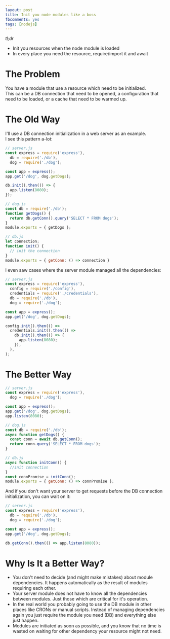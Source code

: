 ```yaml
---
layout: post
title: Init you node modules like a boss
fbcomments: yes
tags: [nodejs]
---
```

*tl;dr*
- Init you resources when the node module is loaded
- In every place you need the resource, require/import it and await 

# The Problem
You have a module that use a resource which need to be initialized.  
This can be a DB connection that need to be opened, a configuration that need to be loaded, or a cache that need to be warmed up. 

# The Old Way
I'll use a DB connection initialization in a web server as an example.  
I see this pattern a-lot:

```javascript
// server.js
const express = require('express'),
  db = require('./db'),
  dog = require('./dog');

const app = express();
app.get('/dog', dog.getDogs);

db.init().then(() => {
  app.listen(8080);
});
```
```javascript
// dog.js
const db = require('./db');
function getDogs() {
  return db.getConn().query('SELECT * FROM dogs');
}
module.exports = { getDogs };
```
```javascript
// db.js
let connection;
function init() {
  // init the connection
}
module.exports = { getConn: () => connection }
```

I even saw cases where the server module managed all the dependencies:
```javascript
// server.js
const express = require('express'),
  config = require('./config'),
  credentials = require('./credentials'),
  db = require('./db'),
  dog = require('./dog');

const app = express();
app.get('/dog', dog.getDogs);

config.init().then(() =>
  credentials.init().then(() =>
    db.init().then(() => {
      app.listen(8080);
    }),
  ),
);
```
# The Better Way
```javascript
// server.js
const express = require('express'),
  dog = require('./dog');

const app = express();
app.get('/dog', dog.getDogs);
app.listen(8080);
```
```javascript
// dog.js
const db = require('./db');
async function getDogs() {
  const conn = await db.getConn();
  return conn.query('SELECT * FROM dogs');
}
```
```javascript
// db.js
async function initConn() {
  //init connection
}
const connPromise = initConn();
module.exports = { getConn: () => connPromise };
```

And if you don't want your server to get requests before the DB connection initialization, you can wait on it:
```javascript
// server.js
const express = require('express'),
  db = require('./db'),
  dog = require('./dog');

const app = express();
app.get('/dog', dog.getDogs);

db.getConn().then(() => app.listen(8080));
```

# Why Is It a Better Way?
- You don't need to decide (and might make mistakes) about module dependencies. It happens automatically as the result of modules requiring each other.
- Your server module does not have to know all the dependencies between modules. Just those which are critical for it's operation.
- In the real world you probably going to use the DB module in other places like CRONs or manual scripts. Instead of managing dependencies again you just require the module you need (DB) and everything else just happen.
- Modules are initiated as soon as possible, and you know that no time is wasted on waiting for other dependency your resource might not need.
